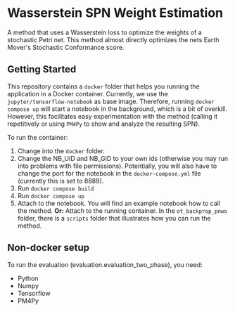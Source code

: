 # Wasserstein SPN Weight Estimation
A method that uses a Wasserstein loss to optimize the weights of a stochastic Petri net. This method almost directly optimizes the nets Earth Mover's Stochastic Conformance score.

## Getting Started
This repository contains a `docker` folder that helps you running the application in a Docker container.
Currently, we use the `jupyter/tensorflow-notebook` as base image. Therefore, running `docker compose up` will start a notebook in the background, which is a bit of overkill.
However, this facilitates easy experimentation with the method (calling it repetitively or using `PM4Py` to show and analyze the resulting SPN).

To run the container:

1. Change into the `docker` folder.
2. Change the NB_UID and NB_GID to your own ids (otherwise you may run into problems with file permissions). Potentially, you will also have to change the port for the notebook in the `docker-compose.yml` file (currently this is set to 8889).
3. Run `docker compose build`
4. Run `docker compose up`
5. Attach to the notebook. You will find an example notebook how to call the method. **Or:** Attach to the running container. In the `ot_backprop_pnwo` folder, there is a `scripts` folder that illustrates how you can run the method.

## Non-docker setup
To run the evaluation (evaluation.evaluation_two_phase), you need:
- Python
- Numpy
- Tensorflow
- PM4Py

